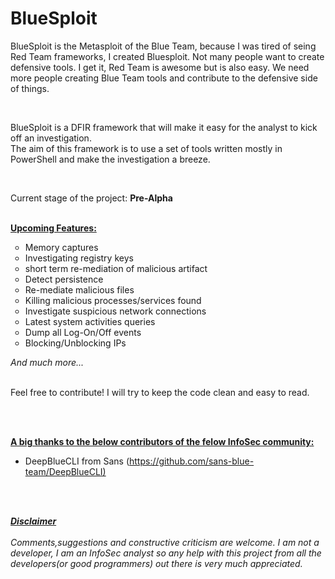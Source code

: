 # BlueSploit

<p>BlueSploit is the Metasploit of the Blue Team, because I was tired of seing Red Team frameworks, I created Bluesploit. Not many people want to create defensive tools. I get it, Red Team is awesome but is also easy. We need more people creating Blue Team tools and contribute to the defensive side of things.</p><br>

BlueSploit is a DFIR framework that will make it easy for the analyst to kick off an investigation. <br> 
The aim of this framework is to use a set of tools written mostly in PowerShell and make the investigation a breeze. <br>
<br>

<p><img src="https://github.com/tsale/BlueSploit/blob/master/BlueSploit_menu.PNG" alt="" /></p>

Current stage of the project: <b>Pre-Alpha</b> 
<br> <br> 

<p><span style="text-decoration: underline;"><strong>Upcoming Features:</strong></span></p>
<ul style="list-style-type: circle;">
<li>Memory captures</li>
<li>Investigating registry keys</li>
<li>short term re-mediation of malicious artifact</li>
<li>Detect persistence</li>
<li>Re-mediate malicious files</li>
<li>Killing malicious processes/services found</li>
<li>Investigate suspicious network connections</li>
<li>Latest system activities queries</li>
<li>Dump all Log-On/Off events</li>
<li>Blocking/Unblocking IPs</li>
</ul>
<em>And much more...</em><br><br>

<p>Feel free to contribute! I will try to keep the code clean and easy to read.</p>
<br> <br> 

<p><strong><span style="text-decoration: underline;">A big thanks to the below contributors of the felow InfoSec community:</span></strong></p>
<ul>
<li>DeepBlueCLI from Sans (<a href="https://github.com/sans-blue-team/DeepBlueCLI">https://github.com/sans-blue-team/DeepBlueCLI)</a></li>
</ul>
<br><br>


<p><b><u><i>Disclaimer</i></u></b> 
 <br><br>
<i>Comments,suggestions and constructive criticism are welcome. I am not a developer, I am an InfoSec analyst so any help with this project from all the developers(or good programmers) out there is very much appreciated.</i></p>
